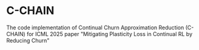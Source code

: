 # C-CHAIN
The code implementation of Continual Churn Approximation Reduction (C-CHAIN) for ICML 2025 paper "Mitigating Plasticity Loss in Continual RL by Reducing Churn"
